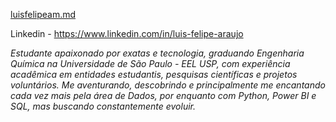 [luisfelipeam.md](https://github.com/digitalinnovationone/dio-lab-open-source/files/13064921/luisfelipeam.md)

Linkedin - <https://www.linkedin.com/in/luis-felipe-araujo>

*Estudante apaixonado por exatas e tecnologia, graduando Engenharia Química na Universidade de São Paulo - EEL USP, com experiência acadêmica em entidades estudantis, pesquisas científicas e projetos voluntários. Me aventurando, descobrindo e principalmente me encantando cada vez mais pela área de Dados, por enquanto com Python, Power BI e SQL, mas buscando constantemente evoluir.*